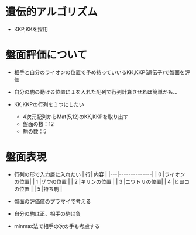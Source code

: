 # 遺伝的アルゴリズム
* KKP,KKを採用

# 盤面評価について
* 相手と自分のライオンの位置で予め持っていいるKK,KKP(遺伝子)で盤面を評価
* 自分の駒の動ける位置に１を入れた配列で行列計算させれば簡単かも...

* KK,KKPの行列を１つにしたい
	* 4次元配列からMat(5,12)のKK,KKPを取り出す
	* 盤面の数：12
	* 駒の数：5

# 盤面表現
* 行列の形で入力層に入れたい
| 行|     内容     |
|---|--------------|
| 0 |ライオンの位置|
| 1 |ゾウの位置    |
| 2 |キリンの位置  |
| 3 |ニワトリの位置|
| 4 |ヒヨコの位置  |
| 5 |持ち駒        |

* 盤面の評価値のプラマイで考える
* 自分の駒は正、相手の駒は負
* minmax法で相手の次の手も考慮する

